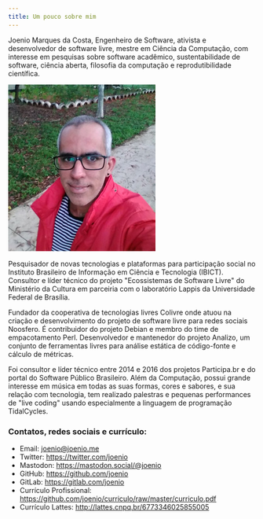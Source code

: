 ```yaml
---
title: Um pouco sobre mim
---
```

Joenio Marques da Costa, Engenheiro de Software, ativista e desenvolvedor de
software livre, mestre em Ciência da Computação, com interesse em pesquisas
sobre software acadêmico, sustentabilidade de software,
ciência aberta, filosofia da computação e reprodutibilidade científica.

<img class="photo-profile" src="/files/joenio-profile.jpg"/>

Pesquisador de novas tecnologias e plataformas para participação social no
Instituto Brasileiro de Informação em Ciência e Tecnologia (IBICT). Consultor e
líder técnico do projeto "Ecossistemas de Software Livre" do Ministério da
Cultura em parceiria com o laboratório Lappis da Universidade Federal de
Brasília.

Fundador da cooperativa de tecnologias livres Colivre onde atuou na criação e
desenvolvimento do projeto de software livre para redes sociais Noosfero. É
contribuidor do projeto Debian e membro do time de empacotamento Perl.
Desenvolvedor e mantenedor do projeto Analizo, um conjunto de ferramentas
livres para análise estática de código-fonte e cálculo de métricas.

Foi consultor e líder técnico entre 2014 e 2016 dos projetos Participa.br e do
portal do Software Público Brasileiro. Além da Computação, possui grande
interesse em música em todas as suas formas, cores e sabores, e sua relação com
tecnologia, tem realizado palestras e pequenas performances de "live coding"
usando especialmente a linguagem de programação TidalCycles.

### Contatos, redes sociais e currículo:

* Email: <a href="mailto:joenio@joenio.me">joenio@joenio.me</a>
* Twitter: <a href="https://twitter.com/joenio">https://twitter.com/joenio</a>
* Mastodon: <a href="https://mastodon.social/@joenio">https://mastodon.social/@joenio</a>
* GitHub: <a href="https://github.com/joenio">https://github.com/joenio</a>
* GitLab: <a href="https://gitlab.com/joenio">https://gitlab.com/joenio</a>
* Currículo Profissional: <a href="https://github.com/joenio/curriculo/raw/master/curriculo.pdf">https://github.com/joenio/curriculo/raw/master/curriculo.pdf</a>
* Currículo Lattes: <a href="http://lattes.cnpq.br/6773346025855005">http://lattes.cnpq.br/6773346025855005</a>

